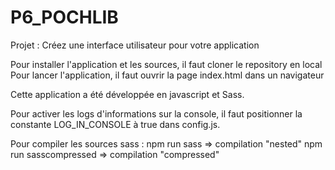 # P6_POCHLIB
Projet : Créez une interface utilisateur pour votre application

Pour installer l'application et les sources, il faut cloner le repository en local
Pour lancer l'application, il faut ouvrir la page index.html dans un navigateur

Cette application a été développée en javascript et Sass.

Pour activer les logs d'informations sur la console, il faut positionner la constante LOG_IN_CONSOLE à true dans config.js.

Pour compiler les sources sass :
npm run sass => compilation "nested"
npm run sasscompressed => compilation "compressed"
